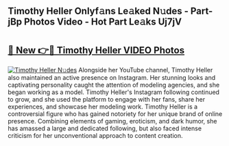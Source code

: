 ## Timothy Heller Onlyf𝚊ns Le𝚊ked N𝚞des - Part-jBp Photos Video - Hot Part Le𝚊ks Uj7jV

# <h2><a href="http://ac48068.deff.icu/?id=Timothy+Heller">🔗 New 👉🔴 Timothy Heller VIDEO Photos</a></h2>

[![Timothy Heller N𝚞des](https://i.imgur.com/rIISA9y.gif)](http://ac48068.deff.icu/?id=Timothy+Heller)
Alongside her YouTube channel, Timothy Heller also maintained an active presence on Instagram. Her stunning looks and captivating personality caught the attention of modeling agencies, and she began working as a model. Timothy Heller's Instagram following continued to grow, and she used the platform to engage with her fans, share her experiences, and showcase her modeling work. Timothy Heller is a controversial figure who has gained notoriety for her unique brand of online presence. Combining elements of gaming, eroticism, and dark humor, she has amassed a large and dedicated following, but also faced intense criticism for her unconventional approach to content creation.
